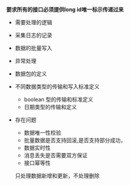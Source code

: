 **要求所有的接口必须提供long id唯一标示传递过来**

* 需要处理的逻辑
* 采集日志的记录
* 数据的批量写入
* 异常处理
* 数据包的定义
* 不同数据类型的传输和写入标准定义
    * boolean 型的传输和标准定义
    * 日期类型的传输和定义
* 存在问题
    * 数据唯一性校验
    * 批量数据是否支持回滚,是否支持部分成功，
    * 数据实时性
    * 消息丢失是否需要双方保证
    * 接口幂等性

    只处理数据新增和更新，不处理删除